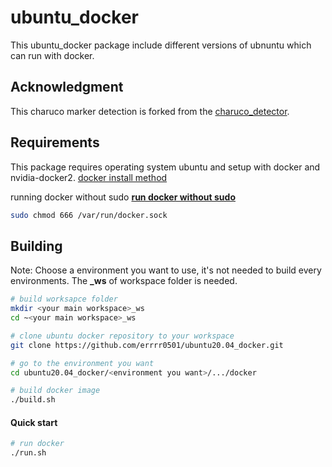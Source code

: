 # ubuntu_docker
This ubuntu_docker package include different versions of ubnuntu which can run with docker.

## Acknowledgment
This charuco marker detection is forked from the [charuco_detector](https://github.com/carlosmccosta/charuco_detector).

## Requirements 
This package requires operating system ubuntu and setup with docker and nvidia-docker2.
[docker install method](https://docs.docker.com/engine/install/ubuntu/)

running docker without sudo
[**run docker without sudo**](https://docs.docker.com/engine/install/linux-postinstall/)
```bash
sudo chmod 666 /var/run/docker.sock
```

## Building
Note: Choose a environment you want to use, it's not needed to build every environments.
The **_ws** of workspace folder is needed.

```bash
# build worksapce folder
mkdir <your main workspace>_ws
cd ~<your main workspace>_ws

# clone ubuntu docker repository to your workspace
git clone https://github.com/errrr0501/ubuntu20.04_docker.git

# go to the environment you want
cd ubuntu20.04_docker/<environment you want>/.../docker

# build docker image
./build.sh
```

#### Quick start

```bash
# run docker
./run.sh